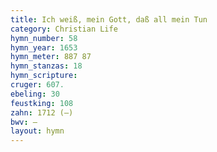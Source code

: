 ```yaml
---
title: Ich weiß, mein Gott, daß all mein Tun
category: Christian Life
hymn_number: 58
hymn_year: 1653
hymn_meter: 887 87
hymn_stanzas: 18
hymn_scripture: 
cruger: 607.
ebeling: 30
feustking: 108
zahn: 1712 (—)
bwv: —
layout: hymn
---
```

<br>

